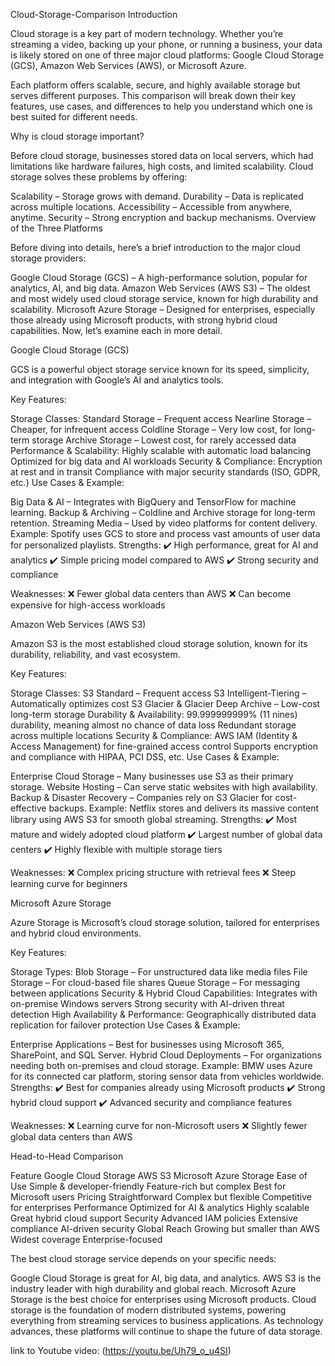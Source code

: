  Cloud-Storage-Comparison
 Introduction 

Cloud storage is a key part of modern technology. Whether you’re streaming a video, backing up your phone, or running a business, your data is likely stored on one of three major cloud platforms: Google Cloud Storage (GCS), Amazon Web Services (AWS), or Microsoft Azure.

Each platform offers scalable, secure, and highly available storage but serves different purposes. This comparison will break down their key features, use cases, and differences to help you understand which one is best suited for different needs.

Why is cloud storage important?

Before cloud storage, businesses stored data on local servers, which had limitations like hardware failures, high costs, and limited scalability. Cloud storage solves these problems by offering:

Scalability – Storage grows with demand.
Durability – Data is replicated across multiple locations.
Accessibility – Accessible from anywhere, anytime.
Security – Strong encryption and backup mechanisms.
Overview of the Three Platforms 

Before diving into details, here’s a brief introduction to the major cloud storage providers:

Google Cloud Storage (GCS) – A high-performance solution, popular for analytics, AI, and big data.
Amazon Web Services (AWS S3) – The oldest and most widely used cloud storage service, known for high durability and scalability.
Microsoft Azure Storage – Designed for enterprises, especially those already using Microsoft products, with strong hybrid cloud capabilities.
Now, let’s examine each in more detail.

Google Cloud Storage (GCS) 

GCS is a powerful object storage service known for its speed, simplicity, and integration with Google’s AI and analytics tools.

Key Features:

Storage Classes:
Standard Storage – Frequent access
Nearline Storage – Cheaper, for infrequent access
Coldline Storage – Very low cost, for long-term storage
Archive Storage – Lowest cost, for rarely accessed data
Performance & Scalability:
Highly scalable with automatic load balancing
Optimized for big data and AI workloads
Security & Compliance:
Encryption at rest and in transit
Compliance with major security standards (ISO, GDPR, etc.)
Use Cases & Example:

Big Data & AI – Integrates with BigQuery and TensorFlow for machine learning.
Backup & Archiving – Coldline and Archive storage for long-term retention.
Streaming Media – Used by video platforms for content delivery.
Example: Spotify uses GCS to store and process vast amounts of user data for personalized playlists.
Strengths:
✔️ High performance, great for AI and analytics
✔️ Simple pricing model compared to AWS
✔️ Strong security and compliance

Weaknesses:
❌ Fewer global data centers than AWS
❌ Can become expensive for high-access workloads

Amazon Web Services (AWS S3) 

Amazon S3 is the most established cloud storage solution, known for its durability, reliability, and vast ecosystem.

Key Features:

Storage Classes:
S3 Standard – Frequent access
S3 Intelligent-Tiering – Automatically optimizes cost
S3 Glacier & Glacier Deep Archive – Low-cost long-term storage
Durability & Availability:
99.999999999% (11 nines) durability, meaning almost no chance of data loss
Redundant storage across multiple locations
Security & Compliance:
AWS IAM (Identity & Access Management) for fine-grained access control
Supports encryption and compliance with HIPAA, PCI DSS, etc.
Use Cases & Example:

Enterprise Cloud Storage – Many businesses use S3 as their primary storage.
Website Hosting – Can serve static websites with high availability.
Backup & Disaster Recovery – Companies rely on S3 Glacier for cost-effective backups.
Example: Netflix stores and delivers its massive content library using AWS S3 for smooth global streaming.
Strengths:
✔️ Most mature and widely adopted cloud platform
✔️ Largest number of global data centers
✔️ Highly flexible with multiple storage tiers

Weaknesses:
❌ Complex pricing structure with retrieval fees
❌ Steep learning curve for beginners

Microsoft Azure Storage 

Azure Storage is Microsoft’s cloud storage solution, tailored for enterprises and hybrid cloud environments.

Key Features:

Storage Types:
Blob Storage – For unstructured data like media files
File Storage – For cloud-based file shares
Queue Storage – For messaging between applications
Security & Hybrid Cloud Capabilities:
Integrates with on-premise Windows servers
Strong security with AI-driven threat detection
High Availability & Performance:
Geographically distributed data replication for failover protection
Use Cases & Example:

Enterprise Applications – Best for businesses using Microsoft 365, SharePoint, and SQL Server.
Hybrid Cloud Deployments – For organizations needing both on-premises and cloud storage.
Example: BMW uses Azure for its connected car platform, storing sensor data from vehicles worldwide.
Strengths:
✔️ Best for companies already using Microsoft products
✔️ Strong hybrid cloud support
✔️ Advanced security and compliance features

Weaknesses:
❌ Learning curve for non-Microsoft users
❌ Slightly fewer global data centers than AWS

Head-to-Head Comparison 

Feature	    Google Cloud Storage	              AWS S3	                        Microsoft Azure Storage
Ease of Use	Simple & developer-friendly	        Feature-rich but complex	      Best for Microsoft users
Pricing	    Straightforward	                    Complex but flexible	          Competitive for enterprises
Performance	Optimized for AI & analytics	      Highly scalable	                Great hybrid cloud support
Security	  Advanced IAM policies	              Extensive compliance	          AI-driven security
Global Reach	Growing but smaller than AWS	    Widest coverage	                Enterprise-focused


The best cloud storage service depends on your specific needs:

Google Cloud Storage is great for AI, big data, and analytics.
AWS S3 is the industry leader with high durability and global reach.
Microsoft Azure Storage is the best choice for enterprises using Microsoft products.
Cloud storage is the foundation of modern distributed systems, powering everything from streaming services to business applications. As technology advances, these platforms will continue to shape the future of data storage.

link to Youtube video: (https://youtu.be/Uh79_o_u4SI)

